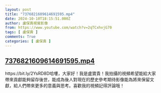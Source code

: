 ```yaml
---
layout: post
title: "7376821609614691595.mp4"
date: 2024-10-10T18:15:51.000Z
author: 盧保貴視覺影像
from: https://www.youtube.com/watch?v=2qTCxhvjG70
tags: [ 盧保貴 ]
comments: True
categories: [ 盧保貴 ]
---
```

<!--1728584151000-->
[7376821609614691595.mp4](https://www.youtube.com/watch?v=2qTCxhvjG70)
------

<div>
https://bit.ly/2YsRD8D哈嘍，大家好！我是盧寶貴！我拍攝的視頻希望能給大家帶來貢獻能夠留存後世，能成為後人對現在的歷史參考期待影像能為將來保留文獻，給人們帶來更多的意義與思考。喜歡我的視頻記得評論哦！
</div>
